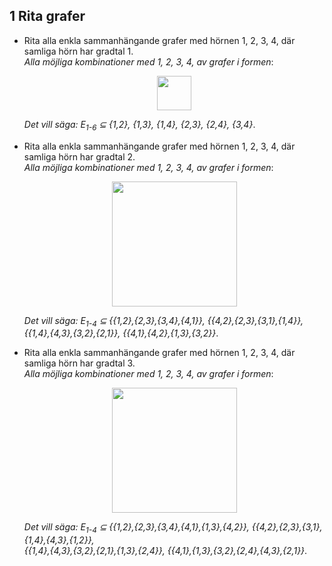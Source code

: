 ## 1 Rita grafer

- Rita alla enkla sammanhängande grafer med hörnen 1, 2, 3, 4, där samliga hörn har gradtal 1. </br>
  *Alla möjliga kombinationer med 1, 2, 3, 4, av grafer i formen*:
  <p align="center">
  <img height="55" src="https://gits-15.sys.kth.se/grudat20/raymondw-ovn5/blob/master/Images/graph1.png">
  </p>
  
  *Det vill säga: E<sub>1-6</sub> ⊆ {1,2}, {1,3}, {1,4}, {2,3}, {2,4}, {3,4}*.  
- Rita alla enkla sammanhängande grafer med hörnen 1, 2, 3, 4, där samliga hörn har gradtal 2. </br>
  *Alla möjliga kombinationer med 1, 2, 3, 4, av grafer i formen*:
   <p align="center">
  <img height="200" src="https://gits-15.sys.kth.se/grudat20/raymondw-ovn5/blob/master/Images/graph2.png">
  </p>
  
  *Det vill säga: E<sub>1-4</sub> ⊆ {{1,2},{2,3},{3,4},{4,1}},  {{4,2},{2,3},{3,1},{1,4}},  {{1,4},{4,3},{3,2},{2,1}},  {{4,1},{4,2},{1,3},{3,2}}*.
  
- Rita alla enkla sammanhängande grafer med hörnen 1, 2, 3, 4, där samliga hörn har gradtal 3. </br>
   *Alla möjliga kombinationer med 1, 2, 3, 4, av grafer i formen*:
   <p align="center">
  <img height="200" src="https://gits-15.sys.kth.se/grudat20/raymondw-ovn5/blob/master/Images/graph3.png">
  </p>
  
  *Det vill säga: E<sub>1-4</sub> ⊆ {{1,2},{2,3},{3,4},{4,1},{1,3},{4,2}},  {{4,2},{2,3},{3,1},{1,4},{4,3},{1,2}}, </br>   {{1,4},{4,3},{3,2},{2,1},{1,3},{2,4}},  {{4,1},{1,3},{3,2},{2,4},{4,3},{2,1}}*.
